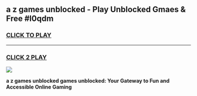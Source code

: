 
## a z games unblocked - Play Unblocked Gmaes & Free #l0qdm
<h3>
<a href="https://news.freeplayer.one?title=a_z_games_unblocked&ref=03M">CLICK TO PLAY</a></h3>
<hr>

<h3>
<a href="https://news.freeplayer.one?title=a_z_games_unblocked&ref=03M">CLICK 2 PLAY</a>
  
</h3>

<a href="https://news.freeplayer.one?title=a_z_games_unblocked&ref=03M"><img src="https://clearcache.store/games.png"></a>


**a z games unblocked games unblocked: Your Gateway to Fun and Accessible Online Gaming**
